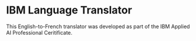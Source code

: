 # IBM Language Translator

This English-to-French translator was developed as part of the IBM Applied AI Professional Ceritificate.
